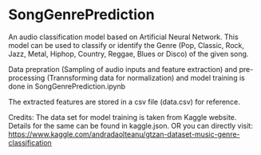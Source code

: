 # SongGenrePrediction
An audio classification model based on Artificial Neural Network. This model can be used to classify or identify the Genre (Pop, Classic, Rock, Jazz, Metal, Hiphop, Country, Reggae, Blues or Disco) of the given song.

Data prepration (Sampling of audio inputs and feature extraction) and pre-processing (Trannsforming data for normalization) and model training is done in SongGenrePrediction.ipynb

The extracted features are stored in a csv file (data.csv) for reference.

Credits:
The data set for model training is taken from Kaggle website. Details for the same can be found in kaggle.json.
OR you can directly visit: https://www.kaggle.com/andradaolteanu/gtzan-dataset-music-genre-classification
